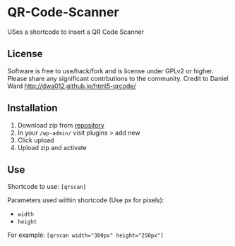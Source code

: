 QR-Code-Scanner
===============

USes a shortcode to insert a QR Code Scanner

## License

Software is free to use/hack/fork and is license under GPLv2 or higher.  Please share any significant contrbutions to the community. Credit to Daniel Ward http://dwa012.github.io/html5-qrcode/

## Installation

1.  Download zip from [repository](https://github.com/TurnereManager/3D-Model-Viewer)
2.  In your `/wp-admin/` visit plugins > add new
3.  Click upload
4.  Upload zip and activate

## Use

Shortcode to use: `[qrscan]`

Parameters used within shortcode (Use px for pixels):
- `width`
- `height`

For example: `[qrscan width="300px" height="250px"]`